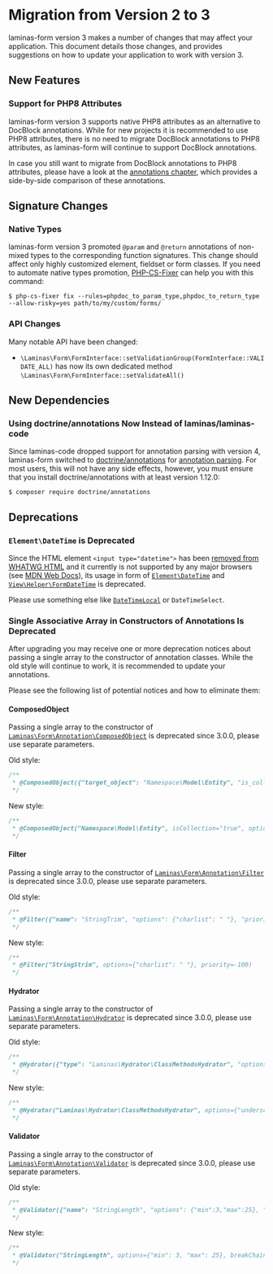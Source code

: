 # Migration from Version 2 to 3

laminas-form version 3 makes a number of changes that may affect your application.
This document details those changes, and provides suggestions on how to update your application to work with version 3.

## New Features

### Support for PHP8 Attributes

laminas-form version 3 supports native PHP8 attributes as an alternative to DocBlock annotations.
While for new projects it is recommended to use PHP8 attributes, there is no need to migrate DocBlock annotations to PHP8 attributes, as laminas-form will continue to support DocBlock annotations.

In case you still want to migrate from DocBlock annotations to PHP8 attributes, please have a look at the [annotations chapter](../form-creation/attributes-or-annotations.md), which provides a side-by-side comparison of these annotations.

## Signature Changes

### Native Types

laminas-form version 3 promoted `@param` and `@return` annotations of non-mixed types to the corresponding function signatures.
This change should affect only highly customized element, fieldset or form classes.
If you need to automate native types promotion, [PHP-CS-Fixer](https://github.com/FriendsOfPHP/PHP-CS-Fixer) can help you with this command:

```console
$ php-cs-fixer fix --rules=phpdoc_to_param_type,phpdoc_to_return_type --allow-risky=yes path/to/my/custom/forms/
```

### API Changes

Many notable API have been changed:

- `\Laminas\Form\FormInterface::setValidationGroup(FormInterface::VALIDATE_ALL)` has now its own dedicated method `\Laminas\Form\FormInterface::setValidateAll()`

## New Dependencies

### Using doctrine/annotations Now Instead of laminas/laminas-code

Since laminas-code dropped support for annotation parsing with version 4, laminas-form switched to [doctrine/annotations](https://www.doctrine-project.org/projects/annotations.html) for [annotation parsing](../form-creation/attributes-or-annotations.md#using-docblock-annotations).
For most users, this will not have any side effects, however, you must ensure that you install doctrine/annotations with at least version 1.12.0:

```console
$ composer require doctrine/annotations
```

## Deprecations

### `Element\DateTime` is Deprecated

Since the HTML element `<input type="datetime">` has been [removed from WHATWG HTML](https://github.com/whatwg/html/issues/336) and it currently is not supported by any major browsers (see [MDN Web Docs](https://developer.mozilla.org/en-US/docs/Web/HTML/Element/input/datetime)), its usage in form of [`Element\DateTime`](../element/date-time.md) and [`View\Helper\FormDateTime`](../helper/form-date-time.md) is deprecated.

Please use something else like [`DateTimeLocal`](../element/date-time-local.md) or `DateTimeSelect`.

### Single Associative Array in Constructors of Annotations Is Deprecated

After upgrading you may receive one or more deprecation notices about passing a single array to the constructor of annotation classes.
While the old style will continue to work, it is recommended to update your annotations.

Please see the following list of potential notices and how to eliminate them:

#### ComposedObject

Passing a single array to the constructor of [`Laminas\Form\Annotation\ComposedObject`](../form-creation/attributes-or-annotations.md#composedobject) is deprecated since 3.0.0, please use separate parameters.

Old style:

```php
/**
 * @ComposedObject({"target_object": "Namespace\Model\Entity", "is_collection": "true", "options": {}})
 */
```

New style:

```php
/**
 * @ComposedObject("Namespace\Model\Entity", isCollection="true", options={})
 */
```

#### Filter

Passing a single array to the constructor of [`Laminas\Form\Annotation\Filter`](../form-creation/attributes-or-annotations.md#filter) is deprecated since 3.0.0, please use separate parameters.

Old style:

```php
/**
 * @Filter({"name": "StringTrim", "options": {"charlist": " "}, "priority": -100})
 */
```

New style:

```php
/**
 * @Filter("StringStrim", options={"charlist": " "}, priority=-100)
 */
```

#### Hydrator

Passing a single array to the constructor of [`Laminas\Form\Annotation\Hydrator`](../form-creation/attributes-or-annotations.md#hydrator) is deprecated since 3.0.0, please use separate parameters.

Old style:

```php
/**
 * @Hydrator({"type": "Laminas\Hydrator\ClassMethodsHydrator", "options": {"underscoreSeparatedKeys": false}})
 */
```

New style:

```php
/**
 * @Hydrator("Laminas\Hydrator\ClassMethodsHydrator", options={"underscoreSeparatedKeys": false})
 */
```

#### Validator

Passing a single array to the constructor of [`Laminas\Form\Annotation\Validator`](../form-creation/attributes-or-annotations.md#validator) is deprecated since 3.0.0, please use separate parameters.

Old style:

```php
/**
 * @Validator({"name": "StringLength", "options": {"min":3,"max":25}, "break_chain_on_failure": true, "priority": -100})
 */
```

New style:

```php
/**
 * @Validator("StringLength", options={"min": 3, "max": 25}, breakChainOnFailure=true, priority=-100)
 */
```
